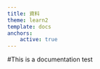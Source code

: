```yaml
---
title: 資料
theme: learn2
template: docs
anchors:
    active: true
---
```


#This is a documentation test